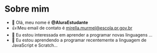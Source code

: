 # Sobre mim

- 👋 Olá, meu nome é **@AluraEstudante**
- 👍:Meu email de contato é mirella.murmel@escola.pr.gov.br
- 👀 Eu estou interessada em aprender a programar novas linguagens ...
- 🌱 Eu estou aprendendo a programar recentemente a linguagem de JavaScript e Scratch...

